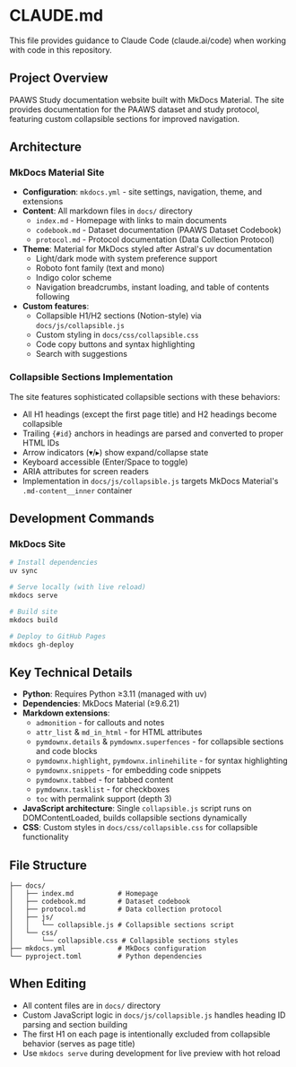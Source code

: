 # CLAUDE.md

This file provides guidance to Claude Code (claude.ai/code) when working with code in this repository.

## Project Overview

PAAWS Study documentation website built with MkDocs Material. The site provides documentation for the PAAWS dataset and study protocol, featuring custom collapsible sections for improved navigation.

## Architecture

### MkDocs Material Site

- **Configuration**: `mkdocs.yml` - site settings, navigation, theme, and extensions
- **Content**: All markdown files in `docs/` directory
  - `index.md` - Homepage with links to main documents
  - `codebook.md` - Dataset documentation (PAAWS Dataset Codebook)
  - `protocol.md` - Protocol documentation (Data Collection Protocol)
- **Theme**: Material for MkDocs styled after Astral's uv documentation
  - Light/dark mode with system preference support
  - Roboto font family (text and mono)
  - Indigo color scheme
  - Navigation breadcrumbs, instant loading, and table of contents following
- **Custom features**:
  - Collapsible H1/H2 sections (Notion-style) via `docs/js/collapsible.js`
  - Custom styling in `docs/css/collapsible.css`
  - Code copy buttons and syntax highlighting
  - Search with suggestions

### Collapsible Sections Implementation

The site features sophisticated collapsible sections with these behaviors:
- All H1 headings (except the first page title) and H2 headings become collapsible
- Trailing `{#id}` anchors in headings are parsed and converted to proper HTML IDs
- Arrow indicators (▾/▸) show expand/collapse state
- Keyboard accessible (Enter/Space to toggle)
- ARIA attributes for screen readers
- Implementation in `docs/js/collapsible.js` targets MkDocs Material's `.md-content__inner` container

## Development Commands

### MkDocs Site

```bash
# Install dependencies
uv sync

# Serve locally (with live reload)
mkdocs serve

# Build site
mkdocs build

# Deploy to GitHub Pages
mkdocs gh-deploy
```

## Key Technical Details

- **Python**: Requires Python ≥3.11 (managed with uv)
- **Dependencies**: MkDocs Material (≥9.6.21)
- **Markdown extensions**:
  - `admonition` - for callouts and notes
  - `attr_list` & `md_in_html` - for HTML attributes
  - `pymdownx.details` & `pymdownx.superfences` - for collapsible sections and code blocks
  - `pymdownx.highlight`, `pymdownx.inlinehilite` - for syntax highlighting
  - `pymdownx.snippets` - for embedding code snippets
  - `pymdownx.tabbed` - for tabbed content
  - `pymdownx.tasklist` - for checkboxes
  - `toc` with permalink support (depth 3)
- **JavaScript architecture**: Single `collapsible.js` script runs on DOMContentLoaded, builds collapsible sections dynamically
- **CSS**: Custom styles in `docs/css/collapsible.css` for collapsible functionality

## File Structure

```
├── docs/
│   ├── index.md           # Homepage
│   ├── codebook.md        # Dataset codebook
│   ├── protocol.md        # Data collection protocol
│   ├── js/
│   │   └── collapsible.js # Collapsible sections script
│   └── css/
│       └── collapsible.css # Collapsible sections styles
├── mkdocs.yml             # MkDocs configuration
└── pyproject.toml         # Python dependencies
```

## When Editing

- All content files are in `docs/` directory
- Custom JavaScript logic in `docs/js/collapsible.js` handles heading ID parsing and section building
- The first H1 on each page is intentionally excluded from collapsible behavior (serves as page title)
- Use `mkdocs serve` during development for live preview with hot reload
